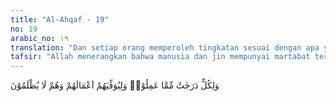```yaml
---
title: "Al-Ahqaf - 19"
no: 19
arabic_no: ١٩
translation: "Dan setiap orang memperoleh tingkatan sesuai dengan apa yang telah mereka kerjakan dan agar Allah mencukupkan balasan amal perbuatan mereka dan mereka tidak dirugikan."
tafsir: "Allah menerangkan bahwa manusia dan jin mempunyai martabat tertentu di sisi-Nya pada hari Kiamat, sesuai dengan perbuatan dan amal yang telah mereka kerjakan semasa hidup di dunia. Golongan yang beriman dan beramal saleh terbagi dalam beberapa martabat yang berbeda-beda tingginya, sedangkan golongan yang kafir kepada Allah juga terbagi dalam beberapa martabat yang berbeda-beda rendahnya. Perbedaan tinggi atau rendahnya martabat disebabkan karena adanya perbedaan iman dan amal seseorang, di samping ada pula perbedaan kekafiran dan kedurhakaan. Dengan perkataan lain, Allah menentukan martabat yang berbeda itu karena perbedaan amal manusia dan jin itu sendiri. Ada di antara mereka yang teguh iman dan banyak amalnya, sedangkan yang lain lemah dan sedikit. Demikian pula tentang kekafiran, ada orang yang sangat kafir kepada Allah dan ada yang kurang kekafiran dan keingkarannya. Orang yang paling mulia di sisi Allah adalah orang yang paling takwa kepada-Nya.\n\nAllah menyediakan martabat-martabat yang berbeda untuk membuktikan keadilan-Nya kepada makhluk-Nya, dan agar dapat memberi balasan yang sempurna kepada setiap jin dan manusia itu. Perbuatan takwa diberi balasan sesuai dengan tingkat ketakwaannya, dan perbuatan kafir dibalas pula sesuai dengan tingkat kekafirannya."
---
```


وَلِكُلٍّ دَرَجٰتٌ مِّمَّا عَمِلُوْاۚ وَلِيُوَفِّيَهُمْ اَعْمَالَهُمْ وَهُمْ لَا يُظْلَمُوْنَ 
